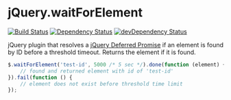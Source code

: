 # jQuery.waitForElement
[![Build Status](https://travis-ci.org/kavun/jquery.waitForElement.png?branch=master)](https://travis-ci.org/kavun/jquery.waitForElement) [![Dependency Status](https://david-dm.org/kavun/jquery.waitForElement.png)](https://david-dm.org/kavun/jquery.waitForElement.png) [![devDependency Status](https://david-dm.org/kavun/jquery.waitForElement/dev-status.png)](https://david-dm.org/kavun/jquery.waitForElement#info=devDependencies)

jQuery plugin that resolves a [jQuery Deferred Promise][1] if an element is found by ID before a threshold timeout.
Returns the element if it is found.

```javascript
$.waitForElement('test-id', 5000 /* 5 sec */).done(function (element) {
	// found and returned element with id of 'test-id'
}).fail(function () {
	// element does not exist before threshold time limit
});
```

[1]: http://api.jquery.com/deferred.promise/
